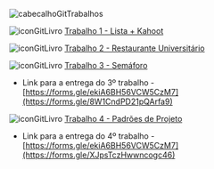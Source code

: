 ![cabecalhoGitTrabalhos](https://github.com/brunamota/POO/assets/66503956/5d4833c6-f6a4-42a9-8dd6-0d88743d1361)

![iconGitLivro](https://github.com/brunamota/POO/assets/66503956/47fc92db-723f-4642-a3d0-08d270038bbb) [Trabalho 1 - Lista + Kahoot](https://github.com/brunamota/POO/files/15017615/Trabalho.1.-.POO.pdf)

![iconGitLivro](https://github.com/brunamota/POO/assets/66503956/47fc92db-723f-4642-a3d0-08d270038bbb) [Trabalho 2 - Restaurante Universitário](https://github.com/brunamota/POO/files/15017616/Trabalho.2.-.POO.pdf)

![iconGitLivro](https://github.com/brunamota/POO/assets/66503956/47fc92db-723f-4642-a3d0-08d270038bbb) [Trabalho 3 - Semáforo](https://github.com/brunamota/POO/files/15017683/Trabalho.3.-.POO.pdf)

  - Link para a entrega do 3º trabalho - [https://forms.gle/ekiA6BH56VCW5CzM7](https://forms.gle/8W1CndPD21pQArfa9)

![iconGitLivro](https://github.com/brunamota/POO/assets/66503956/47fc92db-723f-4642-a3d0-08d270038bbb) [Trabalho 4 - Padrões de Projeto](https://github.com/user-attachments/files/16045775/Trabalho.4.-.POO.pdf)

  - Link para a entrega do 4º trabalho - [https://forms.gle/ekiA6BH56VCW5CzM7](https://forms.gle/XJpsTczHwwncogc46)
